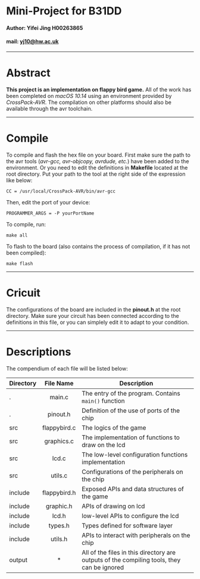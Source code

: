 # Mini-Project for B31DD
#### Author: Yifei Jing H00263865
#### mail: yj10@hw.ac.uk

------
# Abstract

**This project is an implementation on flappy bird game.**
All of the work has been completed on *macOS 10.14* using an environment provided by *CrossPack-AVR*. The compilation on other platforms should also be available through the avr toolchain.

-----
# Compile

To compile and flash the hex file on your board. First make sure the path to the avr tools (*avr-gcc, avr-objcopy, avrdude, etc.*) have been added to the environment. Or you need to edit the definitions in **Makefile** located at the root directory. Put your path to the tool at the right side of the expression like below:

`CC = /usr/local/CrossPack-AVR/bin/avr-gcc`

Then, edit the port of your device:

`PROGRAMMER_ARGS = -P yourPortName`

To compile, run:

`make all`

To flash to the board (also contains the process of compilation, if it has not been compiled):

`make flash`

------
# Cricuit
The configurations of the board are included in the **pinout.h** at the root directory. Make sure your circuit has been connected according to the definitions in this file, or you can simplely edit it to adapt to your condition.

-----
# Descriptions
The compendium of each file will be listed below:

Directory|File Name|Description
--|:--:|--
.|main.c|The entry of the program. Contains `main()` function
.|pinout.h|Definition of the use of ports of the chip
src|flappybird.c|The logics of the game
src|graphics.c|The implementation of functions to draw on the lcd
src|lcd.c|The low-level configuration functions implementation
src|utils.c|Configurations of the peripherals on the chip
include|flappybird.h|Exposed APIs and data structures of the game
include|graphic.h|APIs of drawing on lcd
include|lcd.h|low-level APIs to configure the lcd
include|types.h|Types defined for software layer
include|utils.h|APIs to interact with peripherals on the chip
output|*|All of the files in this directory are outputs of the compiling tools, they can be ignored